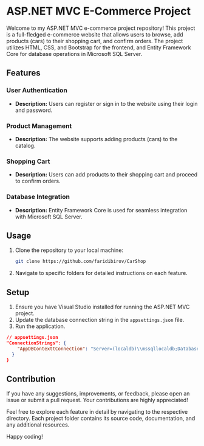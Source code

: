 # ASP.NET MVC E-Commerce Project

Welcome to my ASP.NET MVC e-commerce project repository! This project is a full-fledged e-commerce website that allows users to browse, add products (cars) to their shopping cart, and confirm orders. The project utilizes HTML, CSS, and Bootstrap for the frontend, and Entity Framework Core for database operations in Microsoft SQL Server.

## Features

### User Authentication

- **Description:** Users can register or sign in to the website using their login and password.

### Product Management

- **Description:** The website supports adding products (cars) to the catalog.

### Shopping Cart

- **Description:** Users can add products to their shopping cart and proceed to confirm orders.


### Database Integration

- **Description:** Entity Framework Core is used for seamless integration with Microsoft SQL Server.


## Usage

1. Clone the repository to your local machine:

    ```bash
    git clone https://github.com/faridibirov/CarShop
    ```

2. Navigate to specific folders for detailed instructions on each feature.

## Setup

1. Ensure you have Visual Studio installed for running the ASP.NET MVC project.
2. Update the database connection string in the `appsettings.json` file.
3. Run the application.

```json
// appsettings.json
"ConnectionStrings": {
    "AppDBContexttConnection": "Server=(localdb)\\mssqllocaldb;Database=Shop;Trusted_Connection=True;MultipleActiveResultSets=true"
  }
}
 ```
## Contribution
If you have any suggestions, improvements, or feedback, please open an issue or submit a pull request. Your contributions are highly appreciated!

Feel free to explore each feature in detail by navigating to the respective directory. Each project folder contains its source code, documentation, and any additional resources.

Happy coding!
